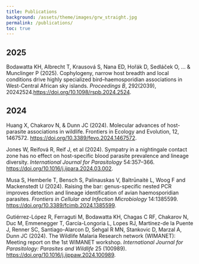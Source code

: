 ```yaml
---
title: Publications
background: /assets/theme/images/grw_straight.jpg
permalink: /publications/
toc: true
---
```


## 2025
Bodawatta KH, Albrecht T, Krausová S, Nana ED, Hořák D, Sedláček O, ... & Munclinger P (2025). Cophylogeny, narrow host breadth and local conditions drive highly specialized bird–haemosporidian associations in West-Central African sky islands. _Proceedings B_, 292(2039), 20242524.<https://doi.org/10.1098/rspb.2024.2524>.


## 2024
Huang X, Chakarov N, & Dunn JC (2024). Molecular advances of host-parasite associations in wildlife. Frontiers in Ecology and Evolution, 12, 1467572. <https://doi.org/10.3389/fevo.2024.1467572>.

Jones W, Reifová R, Reif J, et al (2024). Sympatry in a nightingale contact zone has no effect on host-specific blood parasite prevalence and lineage diversity. _International Journal for Parasitology_ 54:357–366. <https://doi.org/10.1016/j.ijpara.2024.03.002>.

Musa S, Hemberle T, Bensch S, Palinauskas V, Baltrūnaitė L, Woog F and Mackenstedt U (2024). Raising the bar: genus-specific nested PCR improves detection and lineage identification of avian haemosporidian parasites. _Frontiers in Cellular and Infection Microbiology_ 14:1385599. <https://doi.org/10.3389/fcimb.2024.1385599>.

Gutiérrez-López R, Ferraguti M, Bodawatta KH, Chagas C RF, Chakarov N, Duc M, Emmenegger T, García-Longoria L, Lopes RJ, Martínez-de la Puente J, Renner SC, Santiago-Alarcon D, Sehgal R MN, Stankovic D, Marzal A, Dunn JC (2024). The Wildlife Malaria Research network (WIMANET): Meeting report on the 1st WIMANET workshop. _International Journal for Parasitology: Parasites and Wildlife_ 25 (100989). <https://doi.org/10.1016/j.ijppaw.2024.100989>.
